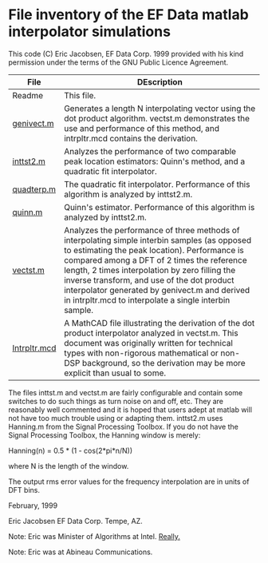 # File inventory of the EF Data matlab interpolator simulations

This code (C) Eric Jacobsen, EF Data Corp. 1999 provided with his kind permission under the terms of the GNU Public Licence Agreement.

| File                                                                                       | DEscription                                                                                                                                                                                                                                                                                                                                                                                             |
| ------------------------------------------------------------------------------------------ | ------------------------------------------------------------------------------------------------------------------------------------------------------------------------------------------------------------------------------------------------------------------------------------------------------------------------------------------------------------------------------------------------------- |
| Readme                                                                                     | This file.                                                                                                                                                                                                                                                                                                                                                                                              |
| [genivect.m](https://github.com/kootsoop/frequency/blob/main/matlab/ericj1/genivect.m)     | Generates a length N interpolating vector using the dot product algorithm. vectst.m demonstrates the use and performance of this method, and intrpltr.mcd contains the derivation.                                                                                                                                                                                                                      |
| [inttst2.m](https://github.com/kootsoop/frequency/blob/main/matlab/ericj1/inttst2.m)       | Analyzes the performance of two comparable peak location estimators: Quinn's method, and a quadratic fit interpolator.                                                                                                                                                                                                                                                                                  |
| [quadterp.m](https://github.com/kootsoop/frequency/blob/main/matlab/ericj1/quadterp.m)     | The quadratic fit interpolator. Performance of this algorithm is analyzed by inttst2.m.                                                                                                                                                                                                                                                                                                                 |
| [quinn.m](https://github.com/kootsoop/frequency/blob/main/matlab/ericj1/quinn.m)           | Quinn's estimator. Performance of this algorithm is analyzed by inttst2.m.                                                                                                                                                                                                                                                                                                                              |
| [vectst.m](https://github.com/kootsoop/frequency/blob/main/matlab/ericj1/vectst.m)         | Analyzes the performance of three methods of interpolating simple interbin samples (as opposed to estimating the peak location). Performance is compared among a DFT of 2 times the reference length, 2 times interpolation by zero filling the inverse transform, and use of the dot product interpolator generated by genivect.m and derived in intrpltr.mcd to interpolate a single interbin sample. |
| [Intrpltr.mcd](https://github.com/kootsoop/frequency/blob/main/matlab/ericj1/Intrpltr.mcd) | A MathCAD file illustrating the derivation of the dot product interpolator analyzed in vectst.m. This document was originally written for technical types with non-rigorous mathematical or non-DSP background, so the derivation may be more explicit than usual to some.                                                                                                                              |

The files inttst.m and vectst.m are fairly configurable and contain some switches to do such things as turn noise on and off, etc. They are reasonably well commented and it is hoped that users adept at matlab will not have too much trouble using or adapting them.
inttst2.m uses Hanning.m from the Signal Processing Toolbox. If you do not have the Signal Processing Toolbox, the Hanning window is merely:

Hanning(n) = 0.5 * (1 - cos(2*pi\*n/N))

where N is the length of the window.

The output rms error values for the frequency interpolation are in units of DFT bins.

February, 1999

Eric Jacobsen
EF Data Corp.
Tempe, AZ.

Note: Eric was Minister of Algorithms at Intel. [Really.](http://www.ericjacobsen.org/icard.htm)

Note: Eric was at Abineau Communications.
